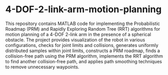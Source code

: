 # 4-DOF-2-link-arm-motion-planning
This repository contains MATLAB code for implementing the Probabilistic Roadmap (PRM) and Rapidly Exploring Random Tree (RRT) algorithms for motion planning of a 4-DOF 2-link arm in the presence of a spherical obstacle. The project provides visualization of the robot in various configurations, checks for joint limits and collisions, generates uniformly distributed samples within joint limits, constructs a PRM roadmap, finds a collision-free path using the PRM algorithm, implements the RRT algorithm to find another collision-free path, and applies path smoothing techniques to remove unnecessary waypoints. 
